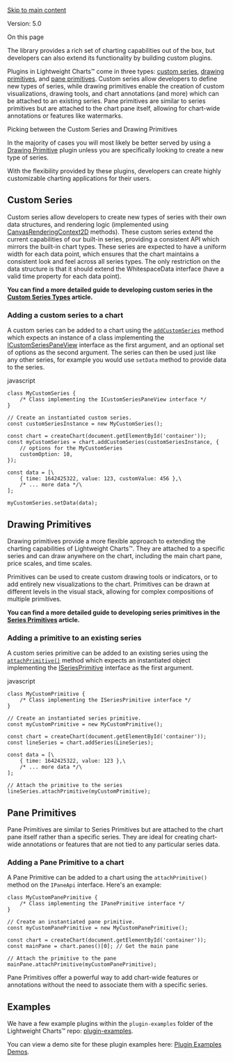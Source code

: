 [Skip to main content](https://tradingview.github.io/lightweight-charts/docs/plugins/intro#__docusaurus_skipToContent_fallback)

Version: 5.0

On this page

The library provides a rich set of charting capabilities out of the box, but
developers can also extend its functionality by building custom plugins.

Plugins in Lightweight Charts™️ come in three types:
[custom series](https://tradingview.github.io/lightweight-charts/docs/plugins/intro#custom-series), [drawing primitives](https://tradingview.github.io/lightweight-charts/docs/plugins/intro#drawing-primitives),
and [pane primitives](https://tradingview.github.io/lightweight-charts/docs/plugins/intro#pane-primitives).
Custom series allow developers to define new types of series, while drawing
primitives enable the creation of custom visualizations, drawing tools, and
chart annotations (and more) which can be attached to an existing series.
Pane primitives are similar to series primitives but are attached to the chart
pane itself, allowing for chart-wide annotations or features like watermarks.

Picking between the Custom Series and Drawing Primitives

In the majority of cases you will most likely be better served by using a
[Drawing Primitive](https://tradingview.github.io/lightweight-charts/docs/plugins/intro#drawing-primitives) plugin unless you are specifically
looking to create a new type of series.

With the flexibility provided by these plugins, developers can create highly
customizable charting applications for their users.

## Custom Series [​](https://tradingview.github.io/lightweight-charts/docs/plugins/intro\#custom-series "Direct link to Custom Series")

Custom series allow developers to create new types of series with their own data
structures, and rendering logic (implemented using
[CanvasRenderingContext2D](https://developer.mozilla.org/en-US/docs/Web/API/CanvasRenderingContext2D)
methods). These custom series extend the current capabilities of our built-in
series, providing a consistent API which mirrors the built-in chart types. These
series are expected to have a uniform width for each data point, which ensures
that the chart maintains a consistent look and feel across all series types. The
only restriction on the data structure is that it should extend the
WhitespaceData interface (have a valid time property for each data point).

**You can find a more detailed guide to developing custom series in the**
**[Custom Series Types](https://tradingview.github.io/lightweight-charts/docs/plugins/custom_series) article.**

### Adding a custom series to a chart [​](https://tradingview.github.io/lightweight-charts/docs/plugins/intro\#adding-a-custom-series-to-a-chart "Direct link to Adding a custom series to a chart")

A custom series can be added to a chart using the
[`addCustomSeries`](https://tradingview.github.io/lightweight-charts/docs/api/interfaces/IChartApi#addcustomseries) method
which expects an instance of a class implementing the
[ICustomSeriesPaneView](https://tradingview.github.io/lightweight-charts/docs/api/interfaces/ICustomSeriesPaneView) interface
as the first argument, and an optional set of options as the second argument.
The series can then be used just like any other series, for example you would
use `setData` method to provide data to the series.

javascript

```codeBlockLines_e6Vv
class MyCustomSeries {
    /* Class implementing the ICustomSeriesPaneView interface */
}

// Create an instantiated custom series.
const customSeriesInstance = new MyCustomSeries();

const chart = createChart(document.getElementById('container'));
const myCustomSeries = chart.addCustomSeries(customSeriesInstance, {
    // options for the MyCustomSeries
    customOption: 10,
});

const data = [\
    { time: 1642425322, value: 123, customValue: 456 },\
    /* ... more data */\
];

myCustomSeries.setData(data);

```

## Drawing Primitives [​](https://tradingview.github.io/lightweight-charts/docs/plugins/intro\#drawing-primitives "Direct link to Drawing Primitives")

Drawing primitives provide a more flexible approach to extending the charting
capabilities of Lightweight Charts™️. They are attached to a specific series and
can draw anywhere on the chart, including the main chart pane, price scales, and
time scales.

Primitives can be used to create custom drawing tools or indicators, or to add
entirely new visualizations to the chart. Primitives can be drawn at different
levels in the visual stack, allowing for complex compositions of multiple
primitives.

**You can find a more detailed guide to developing series primitives in the**
**[Series Primitives](https://tradingview.github.io/lightweight-charts/docs/plugins/series-primitives) article.**

### Adding a primitive to an existing series [​](https://tradingview.github.io/lightweight-charts/docs/plugins/intro\#adding-a-primitive-to-an-existing-series "Direct link to Adding a primitive to an existing series")

A custom series primitive can be added to an existing series using the
[`attachPrimitive()`](https://tradingview.github.io/lightweight-charts/docs/api/interfaces/ISeriesApi#attachprimitive) method
which expects an instantiated object implementing the
[ISeriesPrimitive](https://tradingview.github.io/lightweight-charts/docs/api/type-aliases/ISeriesPrimitive) interface as the first
argument.

javascript

```codeBlockLines_e6Vv
class MyCustomPrimitive {
    /* Class implementing the ISeriesPrimitive interface */
}

// Create an instantiated series primitive.
const myCustomPrimitive = new MyCustomPrimitive();

const chart = createChart(document.getElementById('container'));
const lineSeries = chart.addSeries(LineSeries);

const data = [\
    { time: 1642425322, value: 123 },\
    /* ... more data */\
];

// Attach the primitive to the series
lineSeries.attachPrimitive(myCustomPrimitive);

```

## Pane Primitives [​](https://tradingview.github.io/lightweight-charts/docs/plugins/intro\#pane-primitives "Direct link to Pane Primitives")

Pane Primitives are similar to Series Primitives but are attached to the chart pane itself rather than a specific series. They are ideal for creating chart-wide annotations or features that are not tied to any particular series data.

### Adding a Pane Primitive to a chart [​](https://tradingview.github.io/lightweight-charts/docs/plugins/intro\#adding-a-pane-primitive-to-a-chart "Direct link to Adding a Pane Primitive to a chart")

A Pane Primitive can be added to a chart using the `attachPrimitive()` method on the `IPaneApi` interface. Here's an example:

```codeBlockLines_e6Vv
class MyCustomPanePrimitive {
    /* Class implementing the IPanePrimitive interface */
}

// Create an instantiated pane primitive.
const myCustomPanePrimitive = new MyCustomPanePrimitive();

const chart = createChart(document.getElementById('container'));
const mainPane = chart.panes()[0]; // Get the main pane

// Attach the primitive to the pane
mainPane.attachPrimitive(myCustomPanePrimitive);

```

Pane Primitives offer a powerful way to add chart-wide features or annotations without the need to associate them with a specific series.

## Examples [​](https://tradingview.github.io/lightweight-charts/docs/plugins/intro\#examples "Direct link to Examples")

We have a few example plugins within the `plugin-examples` folder of the Lightweight Charts™️ repo: [plugin-examples](https://github.com/tradingview/lightweight-charts/tree/master/plugin-examples).

You can view a demo site for these plugin examples here: [Plugin Examples Demos](https://tradingview.github.io/lightweight-charts/plugin-examples).
